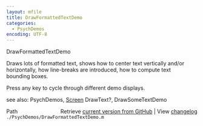 ```yaml
---
layout: mfile
title: DrawFormattedTextDemo
categories:
  - PsychDemos
encoding: UTF-8
---
```


DrawFormattedTextDemo  

Draws lots of formatted text, shows how to center text vertically and/or  
horizontally, how line-breaks are introduced, how to compute text  
bounding boxes.  

Press any key to cycle through different demo displays.  

see also: PsychDemos, [Screen](/docs/Screen) DrawText?, DrawSomeTextDemo  


<div class="code_header" style="text-align:right;">
  <span style="float:left;">Path&nbsp;&nbsp;</span> <span class="counter">Retrieve <a href=
  "https://raw.github.com/Psychtoolbox-3/Psychtoolbox-3/beta/./PsychDemos/DrawFormattedTextDemo.m">current version from GitHub</a> | View <a href=
  "https://github.com/Psychtoolbox-3/Psychtoolbox-3/commits/beta/./PsychDemos/DrawFormattedTextDemo.m">changelog</a></span>
</div>
<div class="code">
  <code>./PsychDemos/DrawFormattedTextDemo.m</code>
</div>
